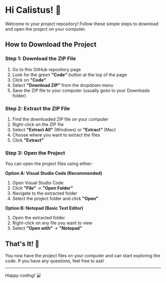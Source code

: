 # Hi Calistus! 👋

Welcome to your project repository! Follow these simple steps to download and open the project on your computer.

## How to Download the Project

### Step 1: Download the ZIP File
1. Go to this GitHub repository page
2. Look for the green **"Code"** button at the top of the page
3. Click on **"Code"** 
4. Select **"Download ZIP"** from the dropdown menu
5. Save the ZIP file to your computer (usually goes to your Downloads folder)

### Step 2: Extract the ZIP File
1. Find the downloaded ZIP file on your computer
2. Right-click on the ZIP file
3. Select **"Extract All"** (Windows) or **"Extract"** (Mac)
4. Choose where you want to extract the files
5. Click **"Extract"**

### Step 3: Open the Project
You can open the project files using either:

**Option A: Visual Studio Code (Recommended)**
1. Open Visual Studio Code
2. Click **"File"** → **"Open Folder"**
3. Navigate to the extracted folder
4. Select the project folder and click **"Open"**

**Option B: Notepad (Basic Text Editor)**
1. Open the extracted folder
2. Right-click on any file you want to view
3. Select **"Open with"** → **"Notepad"**

## That's It! 🎉

You now have the project files on your computer and can start exploring the code. If you have any questions, feel free to ask!

---

*Happy coding! 💻*
